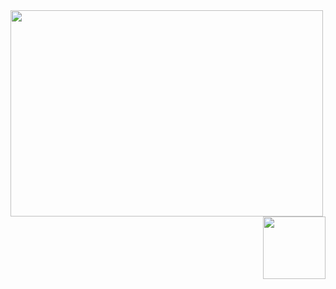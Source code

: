 <!--!
### Hi there 👋
-->
<div>
   <img align="left" height="330px" height="30" width="500" src="https://user-images.githubusercontent.com/75230945/159159998-ecb3b86f-79b4-4d5e-a0e2-9ee1ac470e81.gif"/>
  <img align="right" height="100px" src="https://github-readme-stats.vercel.app/api/top-langs/?username=MiguelSouzaDosReis&layout=compact&langs_count=7&theme=vision-friendly-dark"/>
</div>
 
<!--!
**MiguelSouzaDosReis/MiguelSouzaDosReis** is a ✨ _special_ ✨ repository because its `README.md` (this file) appears on your GitHub profile.

Here are some ideas to get you started:

- 🔭 I’m currently working on ...
- 🌱 I’m currently learning ...
- 👯 I’m looking to collaborate on ...
- 🤔 I’m looking for help with ...
- 💬 Ask me about ...
- 📫 How to reach me: ...
- 😄 Pronouns: ...
- ⚡ Fun fact: ...
-->
